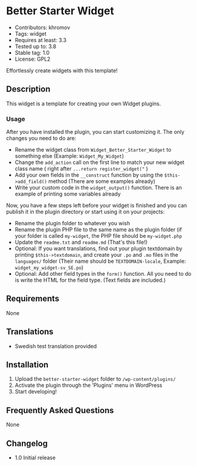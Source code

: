 # Better Starter Widget
* Contributors: khromov
* Tags: widget
* Requires at least: 3.3
* Tested up to: 3.8
* Stable tag: 1.0
* License: GPL2

Effortlessly create  widgets with this template!

## Description
This widget is a template for creating your own Widget plugins.

### Usage

After you have installed the plugin, you can start customizing it.
The only changes you need to do are:

* Rename the widget class from `Widget_Better_Starter_Widget` to something else (Example: `Widget_My_Widget`)
* Change the `add_action` call on the first line to match your new widget class name ( right after `...return register_widget("` )
* Add your own fields in the `__construct` function by using the `$this->add_field()` method (There are some examples already)
* Write your custom code in the `widget_output()` function. There is an example of printing some variables already

Now, you have a few steps left before your widget is finished and you can publish it in the plugin directory or start using it on your projects:

* Rename the plugin folder to whatever you wish
* Rename the plugin PHP file to the same name as the plugin folder (if your folder is called `my-widget`, the PHP file should be `my-widget.php`
* Update the `readme.txt` and  `readme.md` (That's this file!)
* Optional: If you want translations, find out your plugin textdomain by printing `$this->textdomain`, and create your `.po` and `.mo` files in the `languages/` folder (Their name should be `TEXTDOMAIN-locale`, Example: `widget_my_widget-sv_SE.po`)
* Optional: Add other field types in the `form()` function. All you need to do is write the HTML for the field type. (Text fields are included.)

## Requirements

None

## Translations
* Swedish test translation provided

## Installation
1. Upload the `better-starter-widget` folder to `/wp-content/plugins/`
2. Activate the plugin through the 'Plugins' menu in WordPress
3. Start developing!

## Frequently Asked Questions

None

## Changelog

* 1.0
  Initial release
